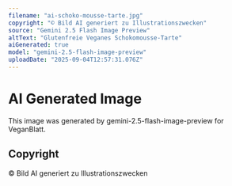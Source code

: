 ```yaml
---
filename: "ai-schoko-mousse-tarte.jpg"
copyright: "© Bild AI generiert zu Illustrationszwecken"
source: "Gemini 2.5 Flash Image Preview"
altText: "Glutenfreie Veganes Schokomousse-Tarte"
aiGenerated: true
model: "gemini-2.5-flash-image-preview"
uploadDate: "2025-09-04T12:57:31.076Z"
---
```


# AI Generated Image

This image was generated by gemini-2.5-flash-image-preview for VeganBlatt.

## Copyright
© Bild AI generiert zu Illustrationszwecken
